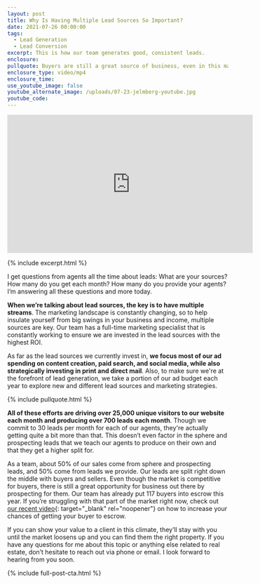 ```yaml
---
layout: post
title: Why Is Having Multiple Lead Sources So Important?
date: 2021-07-26 00:00:00
tags:
  - Lead Generation
  - Lead Conversion
excerpt: This is how our team generates good, consistent leads.
enclosure:
pullquote: Buyers are still a great source of business, even in this market.
enclosure_type: video/mp4
enclosure_time:
use_youtube_image: false
youtube_alternate_image: /uploads/07-23-jelmberg-youtube.jpg
youtube_code:
---
```

<iframe src="https://www.youtube.com/embed/KCEZUl-inTc?rel=0" width="560" height="315" frameborder="0" allowfullscreen="allowfullscreen"></iframe>

{% include excerpt.html %}

I get questions from agents all the time about leads: What are your sources? How many do you get each month? How many do you provide your agents? I’m answering all these questions and more today.

**When we’re talking about lead sources, the key is to have multiple streams**. The marketing landscape is constantly changing, so to help insulate yourself from big swings in your business and income, multiple sources are key. Our team has a full-time marketing specialist that is constantly working to ensure we are invested in the lead sources with the highest ROI.

As far as the lead sources we currently invest in, **we focus most of our ad spending on content creation, paid search, and social media, while also strategically investing in print and direct mail**. Also, to make sure we're at the forefront of lead generation, we take a portion of our ad budget each year to explore new and different lead sources and marketing strategies.

{% include pullquote.html %}

**All of these efforts are driving over 25,000 unique visitors to our website each month and producing over 700 leads each month**. Though we commit to 30 leads per month for each of our agents, they're actually getting quite a bit more than that. This doesn’t even factor in the sphere and prospecting leads that we teach our agents to produce on their own and that they get a higher split for.

As a team, about 50% of our sales come from sphere and prospecting leads, and 50% come from leads we provide. Our leads are split right down the middle with buyers and sellers. Even though the market is competitive for buyers, there is still a great opportunity for business out there by prospecting for them. Our team has already put 117 buyers into escrow this year. If you’re struggling with that part of the market right now, check out [<u>our recent video</u>](https://realestateiscalling.com/2-strategies-to-win-listings-now.html){: target="_blank" rel="noopener"} on how to increase your chances of getting your buyer to escrow.

If you can show your value to a client in this climate, they’ll stay with you until the market loosens up and you can find them the right property. If you have any questions for me about this topic or anything else related to real estate, don’t hesitate to reach out via phone or email. I look forward to hearing from you soon.

{% include full-post-cta.html %}

